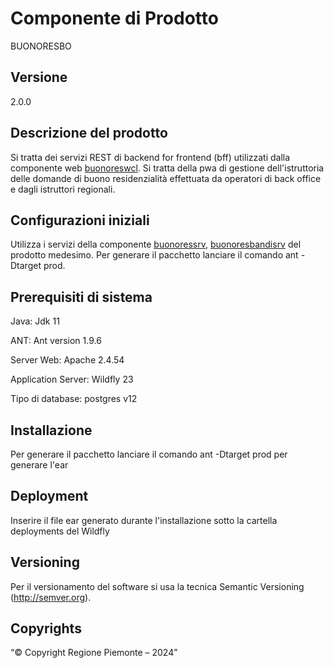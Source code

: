 # Componente di Prodotto

BUONORESBO

## Versione

2.0.0

## Descrizione del prodotto

Si tratta dei servizi REST di backend for frontend (bff) utilizzati dalla componente web [buonoreswcl](../buonoreswcl). Si tratta della pwa di gestione dell'istruttoria delle domande di buono residenzialità effettuata da operatori di back office e dagli istruttori regionali.

## Configurazioni iniziali

Utilizza i servizi della componente [buonoressrv](../buonoressrv/), [buonoresbandisrv](../buonoresbandisrv/) del prodotto medesimo.
Per generare il pacchetto lanciare il comando ant -Dtarget prod.

## Prerequisiti di sistema

Java:
Jdk 11

ANT:
Ant version 1.9.6

Server Web:
Apache 2.4.54

Application Server:
Wildfly 23

Tipo di database:
postgres v12

## Installazione

Per generare il pacchetto lanciare il comando ant -Dtarget prod  per generare l'ear

## Deployment

Inserire il file ear generato durante l'installazione sotto la cartella deployments del Wildfly

## Versioning

Per il versionamento del software si usa la tecnica Semantic Versioning (http://semver.org).

## Copyrights

“© Copyright Regione Piemonte – 2024”